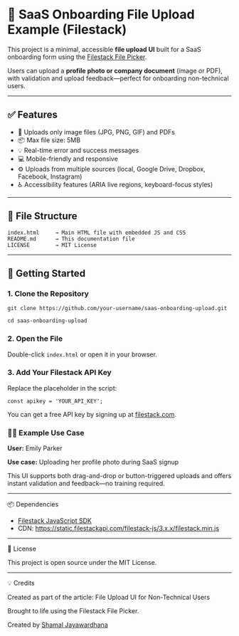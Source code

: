 # 🧾 SaaS Onboarding File Upload Example (Filestack)

This project is a minimal, accessible **file upload UI** built for a SaaS onboarding form using the [Filestack File Picker](https://www.filestack.com/docs/uploads/pickers/).

Users can upload a **profile photo or company document** (image or PDF), with validation and upload feedback—perfect for onboarding non-technical users.

---

## ✅ Features

- 🎯 Uploads only image files (JPG, PNG, GIF) and PDFs  
- 📦 Max file size: 5MB  
- 💡 Real-time error and success messages  
- 💻 Mobile-friendly and responsive  
- ⚙️ Uploads from multiple sources (local, Google Drive, Dropbox, Facebook, Instagram)  
- ♿ Accessibility features (ARIA live regions, keyboard-focus styles)  

---

## 📂 File Structure

```
index.html     → Main HTML file with embedded JS and CSS
README.md      → This documentation file
LICENSE        → MIT License
```
---

## 🚀 Getting Started

### 1. Clone the Repository

`git clone https://github.com/your-username/saas-onboarding-upload.git`

`cd saas-onboarding-upload`

### 2. Open the File

Double-click `index.html` or open it in your browser.

### 3. Add Your Filestack API Key

Replace the placeholder in the script:

`const apikey = 'YOUR_API_KEY';`

You can get a free API key by signing up at [filestack.com](https://www.filestack.com/).

### 👩‍💼 Example Use Case

**User:** Emily Parker

**Use case:** Uploading her profile photo during SaaS signup

This UI supports both drag-and-drop or button-triggered uploads and offers instant validation and feedback—no training required.

---

📦 Dependencies
- [Filestack JavaScript SDK](https://www.filestack.com/sdks/javascript/)
- CDN: https://static.filestackapi.com/filestack-js/3.x.x/filestack.min.js

---

📝 License

This project is open source under the MIT License.

---

💡 Credits

Created as part of the article:
File Upload UI for Non-Technical Users

Brought to life using the Filestack File Picker.

Created by [Shamal Jayawardhana](https://www.linkedin.com/in/shamal-jayawardhana/)
